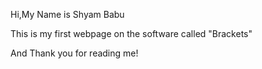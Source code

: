Hi,My Name is Shyam Babu 

This is my first webpage on the software called "Brackets"

And Thank you for reading me!
